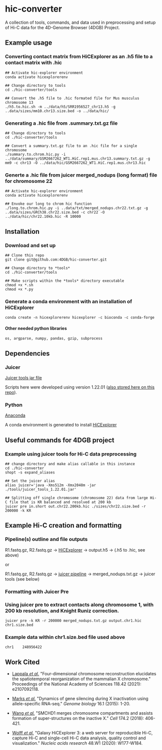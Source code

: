 # hic-converter
A collection of tools, commands, and data used in preprocessing and setup of Hi-C data for the 4D-Genome Browser (4DGB) Project.

## Example usage
### Converting contact matrix from HiCExplorer as an .h5 file to a contact matrix with .hic
    
```
## Activate hic-explorer environment
conda activate hicexplorerenv

## Change directory to tools
cd ./hic-converter/tools

## Convert the .h5 file to .hic formated file for Mus musculus chromosome 13
./h5.to.hic.sh -m ../data/h5/SRR1956527_chr13.h5 -g ..data/sizes/mm10.chr13.size.bed -o ../data/hic/
```

### Generating a .hic file from .summary.txt.gz file

```
## Change directory to tools
cd ./hic-converter/tools

## Convert a summary.txt.gz file to an .hic file for a single chromosome
./summary.to.chrom.hic.py -i ../data/summary/GSM2667262_WT1.HiC.rep1.mus.chr13.summary.txt.gz -g mm9 -c chr13 -O ../data/hic/GSM2667262_WT1.HiC.rep1.mus.chr13.hic
```

### Generte a .hic file from juicer merged_nodups (long format) file for chromosome 22

```
## Activate hic-explorer environment
conda activate hicexplorerenv

## Envoke our long to chrom hic function
./long.to.chrom.hic.py -i ..data/txt/merged_nodups.chr22.txt.gz -g ..data/sizes/GRCh38.chr22.size.bed -c chr22 -O ../data/hic/chr22.10kb.hic -R 10000
````

## Installation
### Download and set up

```
## Clone this repo
git clone git@github.com:4DGB/hic-converter.git

## Change directory to *tools*
cd ./hic-converter/tools

## Make scripts within the *tools* directory executable
chmod +x *.sh
chmod +x *.py
```

### Generate a conda environment with an installation of HiCExplorer
```
conda create -n hicexplorerenv hicexplorer -c bioconda -c conda-forge
```

#### Other needed python libraries
    os, argparse, numpy, pandas, gzip, subprocess

## Dependencies
### Juicer
[Juicer tools jar file](https://github.com/aidenlab/juicer/wiki/Download) 

Scripts here were developed using version 1.22.01 ([also stored here on this repo](https://github.com/4DGB/hic-converter/tree/main/tools)).

### Python
[Anaconda](https://www.anaconda.com/products/individual) 

A conda environment is generated to install [HiCExplorer](https://hicexplorer.readthedocs.io/en/latest/index.html)

## Useful commands for 4DGB project
### Example using juicer tools for Hi-C data preprocessing

```
## change directory and make alias callable in this instance
cd ./hic-converter
shopt -s expand_aliases

## Set the juicer alias
alias juicer='java -Xms512m -Xmx2048m -jar ./tools/juicer_tools_1.22.01.jar'

## Splitting off single chromosome (chromosome 22) data from large Hi-C file that is KR balanced and resolved at 200 kb
juicer pre in.short out.chr22.200kb.hic ./sizes/chr22.size.bed -r 200000 -k KR
```

## Example Hi-C creation and formatting
### Pipeline(s) outline and file outputs
R1.fastq.gz, R2.fastq.gz ->  [HiCExplorer](https://hicexplorer.readthedocs.io/en/latest/)  -> output.h5 -> (.h5 to .hic, see above)

or
 
R1.fastq.gz, R2.fastq.gz -> [juicer pipeline](https://github.com/aidenlab/juicer/wiki) -> merged_nodups.txt.gz -> juicer tools (see below)

### Formatting with Juicer Pre
### Using juicer pre to extract contacts along chromosome 1, with 200 kb resolution, and Knight Runiz correction.
    juicer pre -k KR -r 200000 merged_nodups.txt.gz output.chr1.hic chr1.size.bed

### Example data within chr1.size.bed file used above
    chr1	248956422

## Work Cited

- [Lappala *et al.*](https://www.pnas.org/doi/abs/10.1073/pnas.2107092118) "Four-dimensional chromosome reconstruction elucidates the spatiotemporal reorganization of the mammalian X chromosome." Proceedings of the National Academy of Sciences 118.42 (2021): e2107092118.

- [Marks *et al.*](https://genomebiology.biomedcentral.com/articles/10.1186/s13059-015-0698-x) "Dynamics of gene silencing during X inactivation using allele-specific RNA-seq." *Genome biology* 16.1 (2015): 1-20.

- [Wang *et al.*](https://www.sciencedirect.com/science/article/pii/S0092867418305841) "SMCHD1 merges chromosome compartments and assists formation of super-structures on the inactive X." *Cell* 174.2 (2018): 406-421.

- [Wolff *et al.*](https://hicexplorer.readthedocs.io/en/latest/index.html) "Galaxy HiCExplorer 3: a web server for reproducible Hi-C, capture Hi-C and single-cell Hi-C data analysis, quality control and visualization." *Nucleic acids research* 48.W1 (2020): W177-W184.
